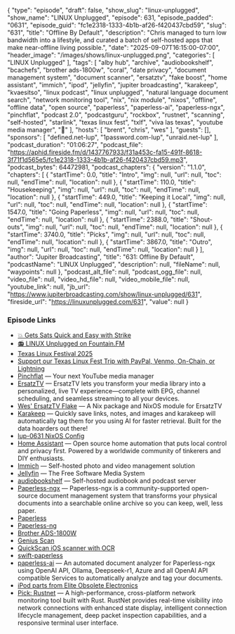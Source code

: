 {
  "type": "episode",
  "draft": false,
  "show_slug": "linux-unplugged",
  "show_name": "LINUX Unplugged",
  "episode": 631,
  "episode_padded": "0631",
  "episode_guid": "fc1e2318-1333-4b1b-af26-f420437cbd59",
  "slug": "631",
  "title": "Offline By Default",
  "description": "Chris managed to turn low bandwidth into a lifestyle, and curated a batch of self-hosted apps that make near-offline living possible.",
  "date": "2025-09-07T16:15:00-07:00",
  "header_image": "/images/shows/linux-unplugged.png",
  "categories": [
    "LINUX Unplugged"
  ],
  "tags": [
    "alby hub",
    "archive",
    "audiobookshelf",
    "bcachefs",
    "brother ads-1800w",
    "coral",
    "date privacy",
    "document management system",
    "document scanner",
    "ersatztv",
    "fake boost",
    "home assistant",
    "immich",
    "ipod",
    "jellyfin",
    "jupiter broadcasting",
    "karakeep",
    "kvaesitso",
    "linux podcast",
    "linux unplugged",
    "natural language document search",
    "network monitoring tool",
    "nix",
    "nix module",
    "nixos",
    "offline",
    "offline data",
    "open source",
    "paperless",
    "paperless-ai",
    "paperless-ngx",
    "pinchflat",
    "podcast 2.0",
    "podcastguru",
    "rockbox",
    "rustnet",
    "scanning",
    "self-hosted",
    "starlink",
    "texas linux fest",
    "txlf",
    "viva las texas",
    "youtube media manager",
    "🎂"
  ],
  "hosts": [
    "brent",
    "chris",
    "wes"
  ],
  "guests": [],
  "sponsors": [
    "defined.net-lup",
    "1password.com-lup",
    "unraid.net-lup"
  ],
  "podcast_duration": "01:06:27",
  "podcast_file": "https://aphid.fireside.fm/d/1437767933/f31a453c-fa15-491f-8618-3f71f1d565e5/fc1e2318-1333-4b1b-af26-f420437cbd59.mp3",
  "podcast_bytes": 64472981,
  "podcast_chapters": {
    "version": "1.1.0",
    "chapters": [
      {
        "startTime": 0.0,
        "title": "Intro",
        "img": null,
        "url": null,
        "toc": null,
        "endTime": null,
        "location": null
      },
      {
        "startTime": 110.0,
        "title": "Housekeeping",
        "img": null,
        "url": null,
        "toc": null,
        "endTime": null,
        "location": null
      },
      {
        "startTime": 449.0,
        "title": "Keeping it Local",
        "img": null,
        "url": null,
        "toc": null,
        "endTime": null,
        "location": null
      },
      {
        "startTime": 1547.0,
        "title": "Going Paperless",
        "img": null,
        "url": null,
        "toc": null,
        "endTime": null,
        "location": null
      },
      {
        "startTime": 2388.0,
        "title": "Shout-outs",
        "img": null,
        "url": null,
        "toc": null,
        "endTime": null,
        "location": null
      },
      {
        "startTime": 3740.0,
        "title": "Picks",
        "img": null,
        "url": null,
        "toc": null,
        "endTime": null,
        "location": null
      },
      {
        "startTime": 3867.0,
        "title": "Outro",
        "img": null,
        "url": null,
        "toc": null,
        "endTime": null,
        "location": null
      }
    ],
    "author": "Jupiter Broadcasting",
    "title": "631: Offline By Default",
    "podcastName": "LINUX Unplugged",
    "description": null,
    "fileName": null,
    "waypoints": null
  },
  "podcast_alt_file": null,
  "podcast_ogg_file": null,
  "video_file": null,
  "video_hd_file": null,
  "video_mobile_file": null,
  "youtube_link": null,
  "jb_url": "https://www.jupiterbroadcasting.com/show/linux-unplugged/631",
  "fireside_url": "https://linuxunplugged.com/631",
  "value": null
}


### Episode Links

* [💥 Gets Sats Quick and Easy with Strike](https://strike.me/ "💥 Gets Sats Quick and Easy with Strike")
* [📻 LINUX Unplugged on Fountain.FM](https://www.fountain.fm/show/dWiuBeqpDSM86AwXRXov "📻 LINUX Unplugged  on Fountain.FM")
* [Texas Linux Festival 2025](https://2025.texaslinuxfest.org/ "Texas Linux Festival 2025")
* [Support our Texas Linux Fest Trip with PayPal, Venmo, On-Chain, or Lightning](https://pay.zaprite.com/pl_7uapLjlAah "Support our Texas Linux Fest Trip with PayPal, Venmo, On-Chain, or Lightning")
* [Pinchflat](https://github.com/kieraneglin/pinchflat "Pinchflat") — Your next YouTube media manager
* [ErsatzTV](https://ersatztv.org/ "ErsatzTV") — ErsatzTV lets you transform your media library into a personalized, live TV experience—complete with EPG, channel scheduling, and seamless streaming to all your devices.
* [Wes' ErsatzTV Flake](https://github.com/noblepayne/ersatztv-flake "Wes&#x27; ErsatzTV Flake") — A Nix package and NixOS module for ErsatzTV
* [Karakeep](https://karakeep.app/ "Karakeep") — Quickly save links, notes, and images and karakeep will automatically tag them for you using AI for faster retrieval. Built for the data hoarders out there!
* [lup-0631 NixOS Config](https://github.com/JupiterBroadcasting/nixconfigs/blob/main/lup-0631.nix "lup-0631 NixOS Config")
* [Home Assistant](https://www.home-assistant.io/ "Home Assistant") — Open source home automation that puts local control and privacy first. Powered by a worldwide community of tinkerers and DIY enthusiasts.
* [Immich](https://immich.app/ "Immich") — Self-hosted photo and video management solution
* [Jellyfin](https://jellyfin.org/ "Jellyfin") — The Free Software Media System
* [audiobookshelf](https://www.audiobookshelf.org/ "audiobookshelf") — Self-hosted audiobook and podcast server
* [Paperless-ngx](https://docs.paperless-ngx.com/ "Paperless-ngx") — Paperless-ngx is a community-supported open-source document management system that transforms your physical documents into a searchable online archive so you can keep, well, less paper.
* [Paperless](https://github.com/the-paperless-project/paperless "Paperless")
* [Paperless-ng](https://github.com/jonaswinkler/paperless-ng "Paperless-ng")
* [Brother ADS-1800W](https://www.amazon.com/Brother-ADS-1800W-Wireless-Compact-Touchscreen/dp/B0D1T71W4R "Brother ADS-1800W")
* [Genius Scan](https://thegrizzlylabs.com/genius-scan "Genius Scan")
* [QuickScan iOS scanner with OCR](https://www.quickscanapp.com/ "QuickScan iOS scanner with OCR")
* [swift-paperless](https://github.com/paulgessinger/swift-paperless "swift-paperless")
* [paperless-ai](https://github.com/clusterzx/paperless-ai "paperless-ai") — An automated document analyzer for Paperless-ngx using OpenAI API, Ollama, Deepseek-r1, Azure and all OpenAI API compatible Services to automatically analyze and tag your documents.
* [iPod parts from Elite Obsolete Electronics](https://eoe.works/ "iPod parts from Elite Obsolete Electronics")
* [Pick: Rustnet](https://github.com/domcyrus/rustnet "Pick: Rustnet") — A high-performance, cross-platform network monitoring tool built with Rust. RustNet provides real-time visibility into network connections with enhanced state display, intelligent connection lifecycle management, deep packet inspection capabilities, and a responsive terminal user interface.
